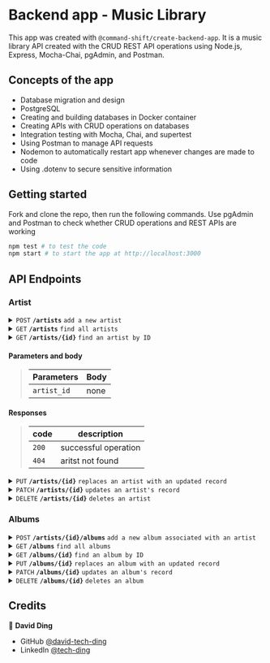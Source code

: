 # Backend app - Music Library

This app was created with `@command-shift/create-backend-app`. It is a music library API created with the CRUD REST API operations using Node.js, Express, Mocha-Chai, pgAdmin, and Postman.

## Concepts of the app

- Database migration and design
- PostgreSQL
- Creating and building databases in Docker container
- Creating APIs with CRUD operations on databases
- Integration testing with Mocha, Chai, and supertest
- Using Postman to manage API requests
- Nodemon to automatically restart app whenever changes are made to code
- Using .dotenv to secure sensitive information

## Getting started

Fork and clone the repo, then run the following commands. Use pgAdmin and Postman to check whether CRUD operations and REST APIs are working

```bash
npm test # to test the code
npm start # to start the app at http://localhost:3000
```

## API Endpoints

### Artist

<details>
<summary><code>POST</code> <code><b>/artists</b></code> <code>add a new artist</code></summary>

#### Parameters and body content

> | Parameters | Body                          |
> | ---------- | ----------------------------- |
> | None       | name [string], genre [string] |

#### Responses

> | code  | description          |
> | ----- | -------------------- |
> | `201` | successful operation |

</details>

<details>
<summary><code>GET</code> <code><b>/artists</b></code> <code>find all artists</code></summary>

#### Parameters and body

> None

#### Responses

> | code  | description          |
> | ----- | -------------------- |
> | `200` | successful operation |

</details>

<details>
<summary><code>GET</code> <code><b>/artists/{id}</b></code> <code>find an artist by ID</code></summary>
</details>

#### Parameters and body

> | Parameters  | Body |
> | ----------- | ---- |
> | `artist_id` | none |

#### Responses

> | code  | description          |
> | ----- | -------------------- |
> | `200` | successful operation |
> | `404` | aritst not found     |

<details>

<summary><code>PUT</code> <code><b>/artists/{id}</b></code> <code>replaces an artist with an updated record</code></summary>

#### Parameters and body

> | Parameters  | Body                        |
> | ----------- | --------------------------- |
> | `artist_id` | name[string], genre[string] |

#### Responses

> | code  | description          |
> | ----- | -------------------- |
> | `200` | successful operation |
> | `404` | aritst not found     |

</details>

<details>
<summary><code>PATCH</code> <code><b>/artists/{id}</b></code> <code>updates an artist's record</code></summary>

#### Parameters and body

> | Parameters  | Body                        |
> | ----------- | --------------------------- |
> | `artist_id` | name[string], genre[string] |

#### Responses

> | code  | description          |
> | ----- | -------------------- |
> | `200` | successful operation |
> | `404` | aritst not found     |

</details>

<details>
<summary><code>DELETE</code> <code><b>/artists/{id}</b></code> <code>deletes an artist</code></summary>

#### Parameters and body

> | Parameters  | Body |
> | ----------- | ---- |
> | `artist_id` | None |

#### Responses

> | code  | description          |
> | ----- | -------------------- |
> | `200` | successful operation |
> | `404` | aritst not found     |

</details>

### Albums

<details>
<summary><code>POST</code> <code><b>/artists/{id}/albums</b></code> <code>add a new album associated with an artist</code></summary>

#### Parameters and body

> | Parameters  | Body                          |
> | ----------- | ----------------------------- |
> | `artist_id` | name [string], year [integer] |

#### Responses

> | code  | description          |
> | ----- | -------------------- |
> | `201` | successful operation |

</details>

<details>
<summary><code>GET</code> <code><b>/albums</b></code> <code>find all albums</code></summary>

#### Parameters and body content

> None

#### Responses

> | code  | description          |
> | ----- | -------------------- |
> | `200` | successful operation |

</details>

<details>
<summary><code>GET</code> <code><b>/albums/{id}</b></code> <code>find an album by ID</code></summary>

#### Parameters and body

> | Parameters | Body |
> | ---------- | ---- |
> | `id`       | None |

#### Responses

> | code  | description          |
> | ----- | -------------------- |
> | `200` | successful operation |
> | `404` | album not found      |

</details>

<details>
<summary><code>PUT</code> <code><b>/albums/{id}</b></code> <code>replaces an album with an updated record</code></summary>

#### Parameters and body

> | Parameters | Body                        |
> | ---------- | --------------------------- |
> | `id`       | name[string], year[integer] |

#### Responses

> | code  | description          |
> | ----- | -------------------- |
> | `200` | successful operation |
> | `404` | album not found      |

</details>

<details>
<summary><code>PATCH</code> <code><b>/albums/{id}</b></code> <code>updates an album's record</code></summary>

#### Parameters and body

> | Parameters | Body                        |
> | ---------- | --------------------------- |
> | `id`       | name[string], year[integer] |

#### Responses

> | code  | description          |
> | ----- | -------------------- |
> | `200` | successful operation |
> | `404` | album not found      |

</details>

<details>
<summary><code>DELETE</code> <code><b>/albums/{id}</b></code> <code>deletes an album</code></summary>

#### Parameters and body

> | Parameters | Body |
> | ---------- | ---- |
> | `id`       | None |

#### Responses

> | code  | description          |
> | ----- | -------------------- |
> | `200` | successful operation |
> | `404` | album not found      |

</details>

## Credits

👤 **David Ding**

- GitHub [@david-tech-ding](https://github.com/david-tech-ding)
- LinkedIn [@tech-ding](https://www.linkedin.com/in/txding/)

